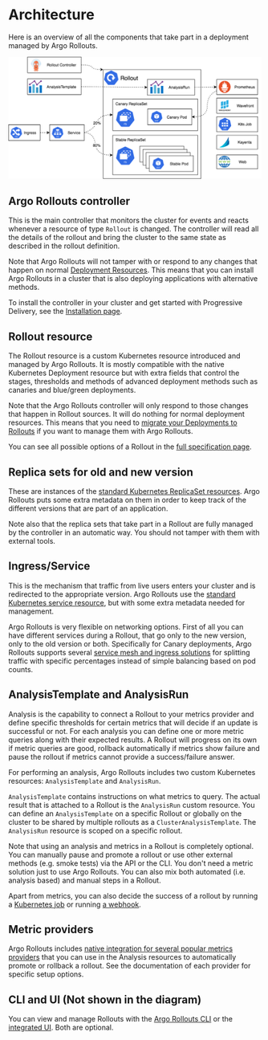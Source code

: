 # Architecture

Here is an overview of all the components that take part in a deployment managed by Argo Rollouts.

[![Argo Rollouts Architecture](architecture-assets/argo-rollout-architecture.png)](architecture-assets/argo-rollout-architecture.png)

## Argo Rollouts controller

This is the main controller that monitors the cluster for events and reacts whenever a resource of type `Rollout` is changed. The controller
will read all the details of the rollout and bring the cluster to the same state as described in the rollout definition.

Note that Argo Rollouts will not tamper with or respond to any changes that happen on normal [Deployment Resources](https://kubernetes.io/docs/concepts/workloads/controllers/deployment/). This means
that you can install Argo Rollouts in a cluster that is also deploying applications with alternative methods.

To install the controller in your cluster and get started with Progressive Delivery, see the [Installation page](../installation/).

## Rollout resource

The Rollout resource is a custom Kubernetes resource introduced and managed by Argo Rollouts. It is mostly compatible with the native Kubernetes Deployment resource but with extra
fields that control the stages, thresholds and methods of advanced deployment methods such as canaries and blue/green deployments.

Note that the Argo Rollouts controller will only respond to those changes that happen in Rollout sources. It will do nothing for normal deployment resources. This means that you need to [migrate your Deployments to Rollouts](../migrating/) if you want to manage them with Argo Rollouts.

You can see all possible options of a Rollout in the [full specification page](../features/specification/).

## Replica sets for old and new version

These are instances of the [standard Kubernetes ReplicaSet resources](https://kubernetes.io/docs/concepts/workloads/controllers/replicaset/). Argo Rollouts puts some extra metadata on them in order to keep track of the different versions that are part of an application.

Note also that the replica sets that take part in a Rollout are fully managed by the controller in an automatic way. You should not tamper with them with external tools.

## Ingress/Service

This is the mechanism that traffic from live users enters your cluster and is redirected to the appropriate version. Argo Rollouts use the [standard Kubernetes service resource](https://kubernetes.io/docs/concepts/services-networking/service/), but with some extra metadata needed for management.

Argo Rollouts is very flexible on networking options. First of all you can have different services during a Rollout, that go only to the new version, only to the old version or both.
Specifically for Canary deployments, Argo Rollouts supports several [service mesh and ingress solutions](../features/traffic-management/) for splitting traffic with specific percentages instead of simple balancing based on pod counts.

## AnalysisTemplate and AnalysisRun

Analysis is the capability to connect a Rollout to your metrics provider and define specific thresholds for certain metrics that will decide if an update is successful or not. For each analysis you can define one or more metric queries along with their expected results. A Rollout will progress on its own if metric queries are good, rollback automatically if metrics show failure and pause the rollout if metrics cannot provide a success/failure answer.

For performing an analysis, Argo Rollouts includes two custom Kubernetes resources: `AnalysisTemplate` and `AnalysisRun`.

`AnalysisTemplate` contains instructions on what metrics to query. The actual result that is attached to a Rollout is the `AnalysisRun` custom resource. You can define an `AnalysisTemplate` on a specific Rollout or globally on the cluster to be shared by multiple rollouts as a `ClusterAnalysisTemplate`. The `AnalysisRun` resource is scoped on a specific rollout.

Note that using an analysis and metrics in a Rollout is completely optional. You can manually pause and promote a rollout or use other external methods (e.g. smoke tests) via the API or the CLI. You don't need a metric solution just to use Argo Rollouts. You can also mix both automated (i.e. analysis based) and manual steps in a Rollout.

Apart from metrics, you can also decide the success of a rollout by running a [Kubernetes job](../analysis/job/) or running [a webhook](../analysis/web/).


## Metric providers

Argo Rollouts includes [native integration for several popular metrics providers](../features/analysis/) that you can use in the Analysis resources to automatically promote or rollback  a rollout. See the documentation of each provider for specific setup options.

## CLI and UI (Not shown in the diagram)

You can view and manage Rollouts with the [Argo Rollouts CLI](../features/kubectl-plugin/) or the [integrated UI](../dashboard/). Both are optional.


